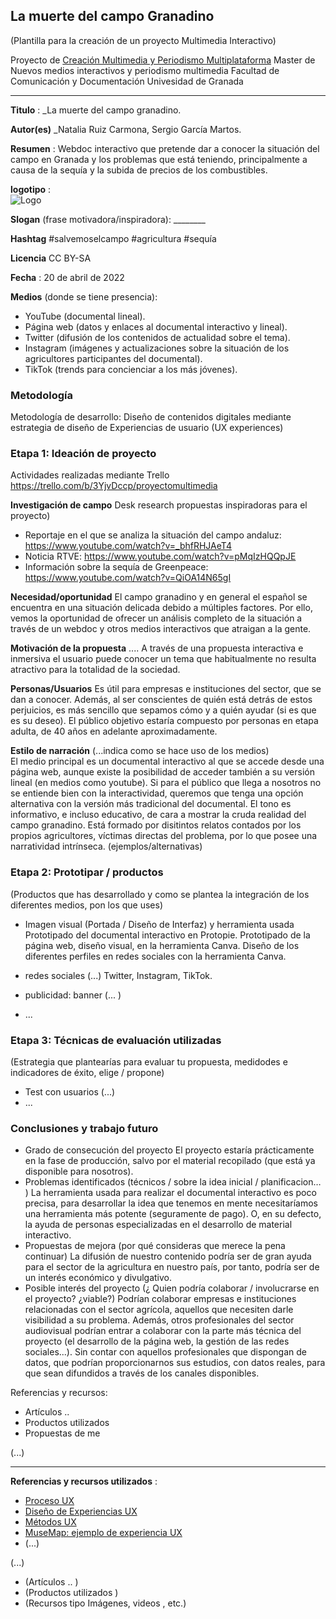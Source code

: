 ## La muerte del campo Granadino 

(Plantilla para la creación de un proyecto Multimedia Interactivo)

Proyecto de [Creación Multimedia y Periodismo Multiplataforma](https://github.com/mgea/PeriodismoMultimedia)
Master de Nuevos medios interactivos y periodismo multimedia
Facultad de Comunicación y Documentación
Univesidad de Granada  

----

**Titulo** : _La muerte del campo granadino.

**Autor(es)** _Natalia Ruiz Carmona, Sergio García Martos.

**Resumen** : Webdoc interactivo que pretende dar a conocer la situación del campo en Granada y los problemas que está teniendo, principalmente a causa de la sequía y la subida de precios de los combustibles.


**logotipo** :  
![Logo](https://user-images.githubusercontent.com/102685965/164268089-8c5c5a22-6c48-436a-8ec0-032c49dde9ac.png)


**Slogan** (frase motivadora/inspiradora): ________

**Hashtag**  #salvemoselcampo #agricultura #sequía

**Licencia** CC BY-SA

**Fecha** : 20 de abril de 2022

**Medios** (donde se tiene presencia): 
- YouTube (documental lineal).
- Página web (datos y enlaces al documental interactivo y lineal).
- Twitter (difusión de los contenidos de actualidad sobre el tema).
- Instagram (imágenes y actualizaciones sobre la situación de los agricultores participantes del documental).
- TikTok (trends para concienciar a los más jóvenes).
### Metodología

Metodología de desarrollo: Diseño de contenidos digitales mediante estrategia de diseño de Experiencias de usuario (UX experiences) 

### Etapa 1: Ideación de proyecto 

Actividades realizadas mediante Trello https://trello.com/b/3YjvDccp/proyectomultimedia

**Investigación de campo**   Desk research propuestas inspiradoras para el proyecto) 

- Reportaje en el que se analiza la situación del campo andaluz: https://www.youtube.com/watch?v=_bhfRHJAeT4 
-	Noticia RTVE: https://www.youtube.com/watch?v=pMqIzHQQpJE 
-	Información sobre la sequía de Greenpeace: https://www.youtube.com/watch?v=QiOA14N65gI 

**Necesidad/oportunidad** El campo granadino y en general el español se encuentra en una situación delicada debido a múltiples factores. Por ello, vemos la oportunidad de ofrecer un análisis completo de la situación a través de un webdoc y otros medios interactivos que atraigan a la gente.

**Motivación de la propuesta** .... A través de una propuesta interactiva e inmersiva el usuario puede conocer un tema que habitualmente no resulta atractivo para la totalidad de la sociedad.

**Personas/Usuarios** Es útil para empresas e instituciones del sector, que se dan a conocer. Además, al ser conscientes de quién está detrás de estos perjuicios, es más sencillo que sepamos cómo y a quién ayudar (si es que es su deseo). El público objetivo estaría compuesto por personas en etapa adulta, de 40 años en adelante aproximadamente.

**Estilo de narración**  (...indica como se hace uso de los medios)  
El medio principal es un documental interactivo al que se accede desde una página web, aunque existe la posibilidad de acceder también a su versión lineal (en medios como youtube). Si para el público que llega a nosotros no se entiende bien con la interactividad, queremos que tenga una opción alternativa con la versión más tradicional del documental.
El tono es informativo, e incluso educativo, de cara a mostrar la cruda realidad del campo granadino. Está formado por disitintos relatos contados por los propios agricultores, víctimas directas del problema, por lo que posee una narratividad intrínseca.
(ejemplos/alternativas) 

### Etapa 2: Prototipar / productos 

(Productos que has desarrollado y como se plantea la integración de los diferentes medios, pon los que uses) 

* Imagen visual (Portada / Diseño de Interfaz) y herramienta usada 
Prototipado del documental interactivo en Protopie.
Prototipado de la página web, diseño visual, en la herramienta Canva.
Diseño de los diferentes perfiles en redes sociales con la herramienta Canva.
* redes sociales (...) 
Twitter, Instagram, TikTok. 
* publicidad: banner (... ) 

* ...

### Etapa 3: Técnicas de evaluación utilizadas

(Estrategia que plantearías para evaluar tu propuesta, medidodes e indicadores de éxito, elige / propone) 

* Test con usuarios (...) 
* ... 





### Conclusiones y trabajo futuro


* Grado de consecución del proyecto 
  El proyecto estaría prácticamente en la fase de producción, salvo por el material recopilado (que está ya disponible para nosotros).
* Problemas identificados  (técnicos / sobre la idea inicial / planificacion… ) 
  La herramienta usada para realizar el documental interactivo es poco precisa, para desarrollar la idea que tenemos en mente necesitaríamos una herramienta más potente (seguramente de pago). O, en su defecto, la ayuda de personas especializadas en el desarrollo de material interactivo.
* Propuestas de mejora (por qué consideras que merece la pena continuar)
  La difusión de nuestro contenido podría ser de gran ayuda para el sector de la agricultura en nuestro país, por tanto, podría ser de un interés económico y divulgativo. 
* Posible interés del proyecto (¿ Quien podría  colaborar / involucrarse en el proyecto? ¿viable?)
  Podrían colaborar empresas e instituciones relacionadas con el sector agrícola, aquellos que necesiten darle visibilidad a su problema. Además, otros profesionales del sector audiovisual podrían entrar a colaborar con la parte más técnica del proyecto (el desarrollo de la página web, la gestión de las redes sociales...). Sin contar con aquellos profesionales que dispongan de datos, que podrían proporcionarnos sus estudios, con datos reales, para que sean difundidos a través de los canales disponibles. 

Referencias y recursos: 

* Artículos ..  
* Productos utilizados  
* Propuestas de me

(...)






----

**Referencias y recursos utilizados** :

* [Proceso UX](https://uxmastery.com/resources/process/)
* [Diseño de Experiencias UX](http://www.nosolousabilidad.com/articulos/uxd.htm) 
* [Métodos UX](https://mgea.github.io/UX-DIU-Checklist/index.html) 
* [MuseMap: ejemplo de experiencia UX](https://blog.prototypr.io/musemap-street-art-app-ux-case-study-9bec6a99823b) 
* (...) 

(...)
* (Artículos ..  )
* (Productos utilizados ) 
* (Recursos tipo Imágenes, videos , etc.) 












